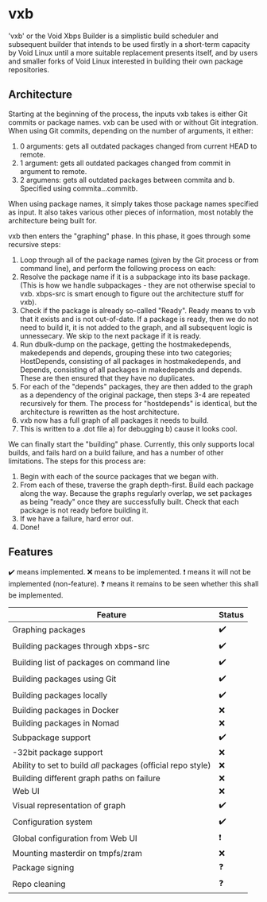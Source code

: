 # vxb

'vxb' or the Void Xbps Builder is a simplistic build scheduler and subsequent
builder that intends to be used firstly in a short-term capacity by Void Linux
until a more suitable replacement presents itself, and by users and smaller
forks of Void Linux interested in building their own package repositories.

## Architecture

Starting at the beginning of the process, the inputs vxb takes is
either Git commits or package names. vxb can be used with or without Git
integration. When using Git commits, depending on the number of arguments, it
either:

1. 0 arguments: gets all outdated packages changed from current HEAD to
   remote.
2. 1 argument: gets all outdated packages changed from commit in argument to
   remote.
3. 2 argumens: gets all outdated packages between commita and b. Specified
   using commita...commitb.

When using package names, it simply takes those package names specified as
input. It also takes various other pieces of information, most notably the
architecture being built for.

vxb then enters the "graphing" phase. In this phase, it goes through some
recursive steps:

1. Loop through all of the package names (given by the Git process or from
   command line), and perform the following process on each:
2. Resolve the package name if it is a subpackage into its base package. (This
   is how we handle subpackages - they are not otherwise special to vxb. xbps-src
   is smart enough to figure out the architecture stuff for vxb).
3. Check if the package is already so-called "Ready". Ready means to vxb that it
   exists and is not out-of-date. If a package is ready, then we do not need to
   build it, it is not added to the graph, and all subsequent logic is
   unnessecary. We skip to the next package if it is ready.
4. Run dbulk-dump on the package, getting the hostmakedepends, makedepends and
   depends, grouping these into two categories; HostDepends, consisting of all
   packages in hostmakedepends, and Depends, consisting of all packages in
   makedepends and depends. These are then ensured that they have no duplicates.
5. For each of the "depends" packages, they are then added to the graph as a
   dependency of the original package, then steps 3-4 are repeated recursively
   for them. The process for "hostdepends" is identical, but the architecture is
   rewritten as the host architecture.
6. vxb now has a full graph of all packages it needs to build.
7. This is written to a .dot file a) for debugging b) cause it looks cool.

We can finally start the "building" phase. Currently, this only supports local
builds, and fails hard on a build failure, and has a number of other
limitations. The steps for this process are:

1. Begin with each of the source packages that we began with.
2. From each of these, traverse the graph depth-first. Build each package along
   the way. Because the graphs regularly overlap, we set packages as being
   "ready" once they are successfully built. Check that each package is not
   ready before building it.
3. If we have a failure, hard error out.
4. Done!

## Features

:heavy_check_mark: means implemented.
:x: means to be implemented.
:heavy_exclamation_mark: means it will not be implemented (non-feature).
:question: means it remains to be seen whether this shall be implemented.

| Feature                                                      | Status                   |
|--------------------------------------------------------------|--------------------------|
| Graphing packages                                            | :heavy_check_mark:       |
| Building packages through xbps-src                           | :heavy_check_mark:       |
| Building list of packages on command line                    | :heavy_check_mark:       |
| Building packages using Git                                  | :heavy_check_mark:       |
| Building packages locally                                    | :heavy_check_mark:       |
| Building packages in Docker                                  | :x:                      |
| Building packages in Nomad                                   | :x:                      |
| Subpackage support                                           | :heavy_check_mark:       |
| -32bit package support                                       | :x:                      |
| Ability to set to build *all* packages (official repo style) | :x:                      |
| Building different graph paths on failure                    | :x:                      |
| Web UI                                                       | :x:                      |
| Visual representation of graph                               | :heavy_check_mark:       |
| Configuration system                                         | :heavy_check_mark:       |
| Global configuration from Web UI                             | :heavy_exclamation_mark: |
| Mounting masterdir on tmpfs/zram                             | :x:                      |
| Package signing                                              | :question:               |
| Repo cleaning                                                | :question:               |
